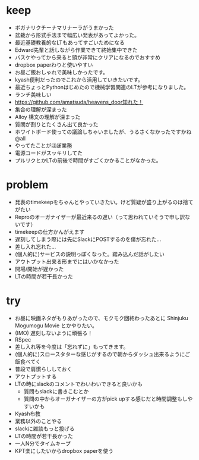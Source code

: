 # keep

- ボガナリクチーナマリナーラがうまかった
- 盆栽から形式手法まで幅広い発表があってよかった。
- 最近基礎教養的なLTもあってすごいためになる
- Edward先輩と話しながら作業できて終始集中できた
- バスケやってから来ると頭が非常にクリアになるのでおすすめ
- dropbox paperわりと使いやすい
- お昼ご飯おしゃれで美味しかったです。
- kyash便利だったのでこれから活用していきたいです。
- 最近ちょっとPythonはじめたので機械学習関連のLTが参考になりました。
- ランチ美味しい
- https://github.com/amatsuda/heavens_door知れた！
- 集合の理解が深まった
- Alloy 構文の理解が深まった
- 質問が割りとたくさん出て良かった
- ホワイトボード使っての議論しちゃいましたが、うるさくなかったですかね @all 
- やってたことがほぼ業務
- 電源コードがスッキリしてた
- プルリクとかLTの前後で時間がすごくかかることがなかった。

# problem

- 発表のtimekeepをちゃんとやっていきたい。けど質疑が盛り上がるのは捨てがたい
- Reproのオーガナイザーが最近来るの遅い（って思われていそうで申し訳ないです）
- timekeepの仕方かんがえます
- 遅刻してしまう際には先にSlackにPOSTするのを僕が忘れた...
- 差し入れ忘れた...
- (個人的に)サービスの説明っぽくなった。踏み込んだ話がしたい
- アウトプット出来る形までにはいかなかった
- 開場/開始が遅かった
- LTの時間が若干長かった

# try

- お昼に映画ネタがもりあがったので、モクモク回終わったあとに Shinjuku Mogumogu Movie とかやりたい。
- (IMO) 遅刻しないように頑張る！
- RSpec
-  差し入れ等を今度は「忘れずに」もってきます。
- (個人的に)スロースタターな感じがするので朝からダッシュ出来るようにご飯食べてく
- 普段で肩慣らししておく
- アウトプットする
- LTの時にslackのコメントでわいわいできると良いかも
  - 質問もslackに書きこむとか
  - 質問の中からオーガナイザーの方がpick upする感じだと時間調整もしやすいかも
- Kyash布教
- 業務以外のことやる
- slackに雑談もっと投げる
- LTの時間が若干長かった
- 一人N分でタイムキープ
- KPT楽にしたいからdropbox paperを使う
